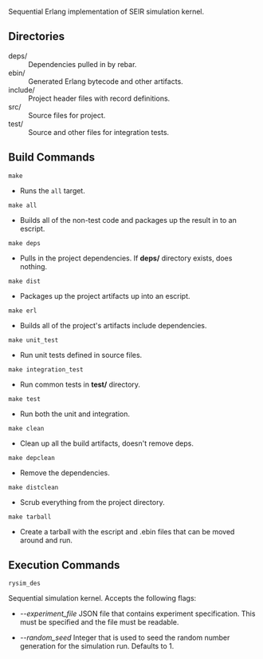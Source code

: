 Sequential Erlang implementation of SEIR simulation kernel.
## Directories
<dl>
<dt>deps/</dt>
<dd>Dependencies pulled in by rebar.</dd>
<dt>ebin/</dt>
<dd>Generated Erlang bytecode and other artifacts.</dd>
<dt>include/</dt>
<dd>Project header files with record definitions.</dd>
<dt>src/</dt>
<dd>Source files for project.</dd>
<dt>test/</dt>
<dd>Source and other files for integration tests.</dd>
</dl>

## Build Commands
`make`

- Runs the `all` target.

`make all`

- Builds all of the non-test code and packages up the result in to an escript.

`make deps`

- Pulls in the project dependencies. If **deps/** directory exists, does
  nothing.

`make dist`

- Packages up the project artifacts up into an escript.

`make erl`

- Builds all of the project's artifacts include dependencies.

`make unit_test`

- Run unit tests defined in source files.

`make integration_test`

- Run common tests in **test/** directory.

`make test`

- Run both the unit and integration.

`make clean`

- Clean up all the build artifacts, doesn't remove deps.

`make depclean`

- Remove the dependencies.

`make distclean`

- Scrub everything from the project directory.

`make tarball`

- Create a tarball with the escript and .ebin files that can be moved around and
  run.

## Execution Commands
`rysim_des`

Sequential simulation kernel. Accepts the following flags:

- *--experiment_file*
JSON file that contains experiment specification. This must be specified
and the file must be readable.

- *--random_seed*
Integer that is used to seed the random number generation for the
simulation run. Defaults to 1.
